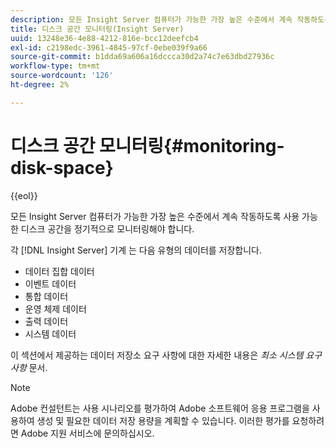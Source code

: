 ```yaml
---
description: 모든 Insight Server 컴퓨터가 가능한 가장 높은 수준에서 계속 작동하도록 사용 가능한 디스크 공간을 정기적으로 모니터링해야 합니다.
title: 디스크 공간 모니터링(Insight Server)
uuid: 13248e36-4e88-4212-816e-bcc12deefcb4
exl-id: c2198edc-3961-4845-97cf-0ebe039f9a66
source-git-commit: b1dda69a606a16dccca30d2a74c7e63dbd27936c
workflow-type: tm+mt
source-wordcount: '126'
ht-degree: 2%

---
```


# 디스크 공간 모니터링{#monitoring-disk-space}

{{eol}}

모든 Insight Server 컴퓨터가 가능한 가장 높은 수준에서 계속 작동하도록 사용 가능한 디스크 공간을 정기적으로 모니터링해야 합니다.

각 [!DNL Insight Server] 기계 는 다음 유형의 데이터를 저장합니다.

* 데이터 집합 데이터
* 이벤트 데이터
* 통합 데이터
* 운영 체제 데이터
* 출력 데이터
* 시스템 데이터

이 섹션에서 제공하는 데이터 저장소 요구 사항에 대한 자세한 내용은 *최소 시스템 요구 사항* 문서.

>[!NOTE]
>
>Adobe 컨설턴트는 사용 시나리오를 평가하여 Adobe 소프트웨어 응용 프로그램을 사용하여 생성 및 필요한 데이터 저장 용량을 계획할 수 있습니다. 이러한 평가를 요청하려면 Adobe 지원 서비스에 문의하십시오.
